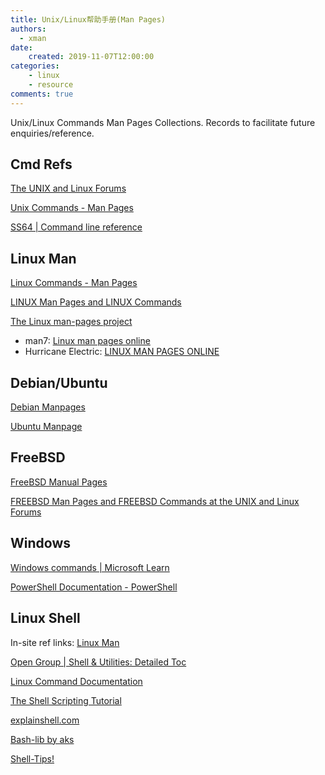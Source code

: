 ```yaml
---
title: Unix/Linux帮助手册(Man Pages)
authors:
  - xman
date:
    created: 2019-11-07T12:00:00
categories:
    - linux
    - resource
comments: true
---
```


Unix/Linux Commands Man Pages Collections.
Records to facilitate future enquiries/reference.

<!-- more -->

## Cmd Refs

[The UNIX and Linux Forums](https://www.unix.com/)

[Unix Commands - Man Pages](https://www.unix.com/unix-commands.php)

[SS64 | Command line reference](https://ss64.com/)

## Linux Man

[Linux Commands - Man Pages](https://www.unix.com/linux-commands.php)

[LINUX Man Pages and LINUX Commands](https://www.unix.com/man-page-collection.php?os=linux)

[The Linux man-pages project](https://www.kernel.org/doc/man-pages/)

- man7: [Linux man pages online](https://man7.org/linux/man-pages/index.html)
- Hurricane Electric: [LINUX MAN PAGES ONLINE](http://www.he.net/)

## Debian/Ubuntu

[Debian Manpages](https://manpages.debian.org/)

[Ubuntu Manpage](https://manpages.ubuntu.com/)

## FreeBSD

[FreeBSD Manual Pages](https://man.freebsd.org/cgi/man.cgi)

[FREEBSD Man Pages and FREEBSD Commands at the UNIX and Linux Forums](https://www.unix.com/man-page-collection.php?os=freebsd)

## Windows

[Windows commands | Microsoft Learn](https://learn.microsoft.com/en-us/windows-server/administration/windows-commands/windows-commands)

[PowerShell Documentation - PowerShell](https://learn.microsoft.com/en-us/powershell/)

## Linux Shell

In-site ref links: [Linux Man](./linux-man.md)

[Open Group | Shell & Utilities: Detailed Toc](https://pubs.opengroup.org/onlinepubs/9699919799/utilities/contents.html)

[Linux Command Documentation](https://linuxcommand.org/lc3_man_page_index.php)

[The Shell Scripting Tutorial](https://www.shellscript.sh/)

[explainshell.com](https://explainshell.com/)

[Bash-lib by aks](https://aks.github.io/bash-lib/)

[Shell-Tips!](https://www.shell-tips.com/#gsc.tab=0)
